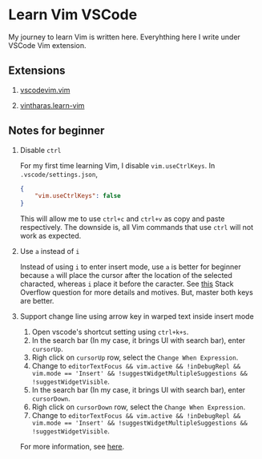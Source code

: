 # Learn Vim VSCode

My journey to learn Vim is written here. Everyhthing here I write under VSCode Vim extension.

## Extensions

1. [vscodevim.vim](https://marketplace.visualstudio.com/items?itemName=vscodevim.vim)

2. [vintharas.learn-vim](https://marketplace.visualstudio.com/items?itemName=vintharas.learn-vim)

## Notes for beginner

1. Disable `ctrl`

    For my first time learning Vim, I disable `vim.useCtrlKeys`. In `.vscode/settings.json`,

    ```json
    {
        "vim.useCtrlKeys": false
    }
    ```

    This will allow me to use `ctrl+c` and `ctrl+v` as copy and paste respectively. The downside is, all Vim commands that use `ctrl` will not work as expected.

1. Use `a` instead of `i`

    Instead of using `i` to enter insert mode, use `a` is better for beginner because `a` will place the cursor after the location of the selected characted, whereas `i` place it before the caracter. See [this](https://stackoverflow.com/questions/41657784/inserting-at-the-end-of-a-line-in-vim) Stack Overflow question for more details and motives. But, master both keys are better.

1. Support change line using arrow key in warped text inside insert mode

    1. Open vscode's shortcut setting using `ctrl+k+s`.
    1. In the search bar (In my case, it brings UI with search bar), enter `cursorUp`.
    1. Righ click on `cursorUp` row, select the `Change When Expression`.
    1. Change to `editorTextFocus && vim.active && !inDebugRepl && vim.mode == 'Insert' && !suggestWidgetMultipleSuggestions && !suggestWidgetVisible`.
    1. In the search bar (In my case, it brings UI with search bar), enter `cursorDown`.
    1. Righ click on `cursorDown` row, select the `Change When Expression`.
    1. Change to `editorTextFocus && vim.active && !inDebugRepl && vim.mode == 'Insert' && !suggestWidgetMultipleSuggestions && !suggestWidgetVisible`.

    For more information, see [here](https://github.com/VSCodeVim/Vim/issues/2924#issuecomment-1238252236).

